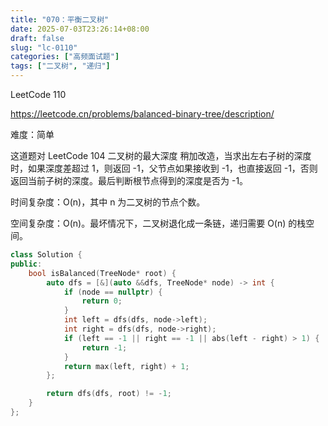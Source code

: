 ```yaml
---
title: "070：平衡二叉树"
date: 2025-07-03T23:26:14+08:00
draft: false
slug: "lc-0110"
categories: ["高频面试题"]
tags: ["二叉树", "递归"]
---
```


LeetCode 110

https://leetcode.cn/problems/balanced-binary-tree/description/

难度：简单

这道题对 LeetCode 104 二叉树的最大深度 稍加改造，当求出左右子树的深度时，如果深度差超过 1，则返回 -1，父节点如果接收到 -1，也直接返回 -1，否则返回当前子树的深度。最后判断根节点得到的深度是否为 -1。

时间复杂度：O(n)，其中 n 为二叉树的节点个数。

空间复杂度：O(n)。最坏情况下，二叉树退化成一条链，递归需要 O(n) 的栈空间。

<!--more-->

```cpp
class Solution {
public:
    bool isBalanced(TreeNode* root) {
        auto dfs = [&](auto &&dfs, TreeNode* node) -> int {
            if (node == nullptr) {
                return 0;
            }
            int left = dfs(dfs, node->left);
            int right = dfs(dfs, node->right);
            if (left == -1 || right == -1 || abs(left - right) > 1) {
                return -1;
            }
            return max(left, right) + 1;
        };

        return dfs(dfs, root) != -1;
    }
};
```
